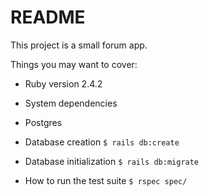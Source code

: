 # README

This project is a small forum app.

Things you may want to cover:

* Ruby version
2.4.2

* System dependencies
- Postgres

* Database creation
`$ rails db:create`

* Database initialization
`$ rails db:migrate`

* How to run the test suite
`$ rspec spec/`
